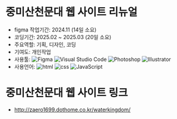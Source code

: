 # 중미산천문대 웹 사이트 리뉴얼
* figma 작업기간: 2024.11 (14일 소요)
* 코딩기간: 2025.02 ~ 2025.03 (20일 소요)
* 주요역할: 기획, 디자인, 코딩
* 기여도: 개인작업
* 사용툴: ![Figma](https://github.com/user-attachments/assets/67394921-4b2e-4896-a94e-c3755396fe90) ![Visual Studio Code](https://github.com/user-attachments/assets/b8a57bc3-3529-4729-8782-6291feaae204) ![Photoshop](https://github.com/user-attachments/assets/2746db4e-38fb-43cd-87f9-2ca47e801e5f) ![Illustrator](https://github.com/user-attachments/assets/234addbe-17ab-48ce-b1ac-69bbf0db9f0b)
* 사용언어: ![html](https://github.com/user-attachments/assets/33812e56-e55d-4081-946b-5e6646007ee8) ![css](https://github.com/user-attachments/assets/df4a8b6c-f552-4247-825a-619af7bf9e6a) ![JavaScript](https://github.com/user-attachments/assets/7dda600a-690b-4437-806f-7a10192d3632)

# 중미산천문대 웹 사이트 링크
* http://zaero1699.dothome.co.kr/waterkingdom/
